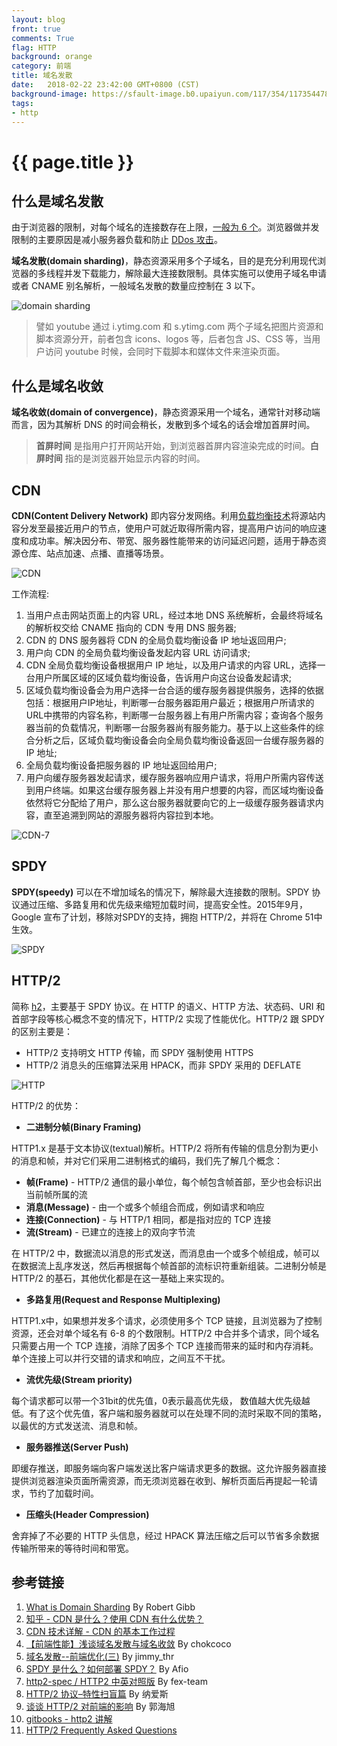 ```yaml
---
layout: blog
front: true
comments: True
flag: HTTP
background: orange
category: 前端
title: 域名发散
date:   2018-02-22 23:42:00 GMT+0800 (CST)
background-image: https://sfault-image.b0.upaiyun.com/117/354/117354478-56fecc31ed57e_articlex
tags:
- http
---
```

# {{ page.title }}

## 什么是域名发散

由于浏览器的限制，对每个域名的连接数存在上限，[一般为 6 个](http://www.browserscope.org/?category=network)。浏览器做并发限制的主要原因是减小服务器负载和防止 [DDos 攻击](https://zh.wikipedia.org/wiki/%E9%98%BB%E6%96%B7%E6%9C%8D%E5%8B%99%E6%94%BB%E6%93%8A)。

**域名发散(domain sharding)**，静态资源采用多个子域名，目的是充分利用现代浏览器的多线程并发下载能力，解除最大连接数限制。具体实施可以使用子域名申请或者 CNAME 别名解析，一般域名发散的数量应控制在 3 以下。

![domain sharding](https://blog.stackpath.com/hubfs/Glossary/domain-sharding-1.gif?t=1519237512138)

> 譬如 youtube 通过 i.ytimg.com 和 s.ytimg.com 两个子域名把图片资源和脚本资源分开，前者包含 icons、logos 等，后者包含 JS、CSS 等，当用户访问 youtube 时候，会同时下载脚本和媒体文件来渲染页面。

## 什么是域名收敛

**域名收敛(domain of convergence)**，静态资源采用一个域名，通常针对移动端而言，因为其解析 DNS 的时间会稍长，发散到多个域名的话会增加首屏时间。

> **首屏时间** 是指用户打开网站开始，到浏览器首屏内容渲染完成的时间。**白屏时间** 指的是浏览器开始显示内容的时间。

## CDN

**CDN(Content Delivery Network)** 即内容分发网络。利用[负载均衡技术](https://zh.wikipedia.org/wiki/%E8%B4%9F%E8%BD%BD%E5%9D%87%E8%A1%A1)将源站内容分发至最接近用户的节点，使用户可就近取得所需内容，提高用户访问的响应速度和成功率。解决因分布、带宽、服务器性能带来的访问延迟问题，适用于静态资源仓库、站点加速、点播、直播等场景。

![CDN](https://ooo.0o0.ooo/2018/02/25/5a92318a9e6e8.jpg)

工作流程:

1. 当用户点击网站页面上的内容 URL，经过本地 DNS 系统解析，会最终将域名的解析权交给 CNAME 指向的 CDN 专用 DNS 服务器;
2. CDN 的 DNS 服务器将 CDN 的全局负载均衡设备 IP 地址返回用户;
3. 用户向 CDN 的全局负载均衡设备发起内容 URL 访问请求;
4. CDN 全局负载均衡设备根据用户 IP 地址，以及用户请求的内容 URL，选择一台用户所属区域的区域负载均衡设备，告诉用户向这台设备发起请求;
5. 区域负载均衡设备会为用户选择一台合适的缓存服务器提供服务，选择的依据包括：根据用户IP地址，判断哪一台服务器距用户最近；根据用户所请求的URL中携带的内容名称，判断哪一台服务器上有用户所需内容；查询各个服务器当前的负载情况，判断哪一台服务器尚有服务能力。基于以上这些条件的综合分析之后，区域负载均衡设备会向全局负载均衡设备返回一台缓存服务器的 IP 地址;
6. 全局负载均衡设备把服务器的 IP 地址返回给用户;
7. 用户向缓存服务器发起请求，缓存服务器响应用户请求，将用户所需内容传送到用户终端。如果这台缓存服务器上并没有用户想要的内容，而区域均衡设备依然将它分配给了用户，那么这台服务器就要向它的上一级缓存服务器请求内容，直至追溯到网站的源服务器将内容拉到本地。

![CDN-7](https://ooo.0o0.ooo/2018/02/25/5a92318a9ffb2.jpg)

## SPDY

**SPDY(speedy)** 可以在不增加域名的情况下，解除最大连接数的限制。SPDY 协议通过压缩、多路复用和优先级来缩短加载时间，提高安全性。2015年9月，Google 宣布了计划，移除对SPDY的支持，拥抱 HTTP/2，并将在 Chrome 51中生效。

![SPDY](https://camo.githubusercontent.com/d7571ae59436c10b44b8b739ae09ee043bc78bde/687474703a2f2f696d61676573323031352e636e626c6f67732e636f6d2f626c6f672f3630383738322f3230313630342f3630383738322d32303136303430373230303030353331322d323130353734363430342e706e67)

## HTTP/2

简称 [h2](https://zh.wikipedia.org/wiki/HTTP/2)，主要基于 SPDY 协议。在 HTTP 的语义、HTTP 方法、状态码、URI 和首部字段等核心概念不变的情况下，HTTP/2 实现了性能优化。HTTP/2 跟 SPDY 的区别主要是：

* HTTP/2 支持明文 HTTP 传输，而 SPDY 强制使用 HTTPS
* HTTP/2 消息头的压缩算法采用 HPACK，而非 SPDY 采用的 DEFLATE

![HTTP](http://img.mp.itc.cn/upload/20170731/1e77ec4574774711975f3bab2b339c40.jpg)

HTTP/2 的优势：

* **二进制分帧(Binary Framing)**

HTTP1.x 是基于文本协议(textual)解析。HTTP/2 将所有传输的信息分割为更小的消息和帧，并对它们采用二进制格式的编码，我们先了解几个概念：

* **帧(Frame)** - HTTP/2 通信的最小单位，每个帧包含帧首部，至少也会标识出当前帧所属的流
* **消息(Message)** - 由一个或多个帧组合而成，例如请求和响应
* **连接(Connection)** - 与 HTTP/1 相同，都是指对应的 TCP 连接
* **流(Stream)** - 已建立的连接上的双向字节流

在 HTTP/2 中，数据流以消息的形式发送，而消息由一个或多个帧组成，帧可以在数据流上乱序发送，然后再根据每个帧首部的流标识符重新组装。二进制分帧是 HTTP/2 的基石，其他优化都是在这一基础上来实现的。

* **多路复用(Request and Response Multiplexing)**

HTTP1.x中，如果想并发多个请求，必须使用多个 TCP 链接，且浏览器为了控制资源，还会对单个域名有 6-8 的个数限制。HTTP/2 中合并多个请求，同个域名只需要占用一个 TCP 连接，消除了因多个 TCP 连接而带来的延时和内存消耗。单个连接上可以并行交错的请求和响应，之间互不干扰。

* **流优先级(Stream priority)**

每个请求都可以带一个31bit的优先值，0表示最高优先级， 数值越大优先级越低。有了这个优先值，客户端和服务器就可以在处理不同的流时采取不同的策略，以最优的方式发送流、消息和帧。

* **服务器推送(Server Push)**

即缓存推送，即服务端向客户端发送比客户端请求更多的数据。这允许服务器直接提供浏览器渲染页面所需资源，而无须浏览器在收到、解析页面后再提起一轮请求，节约了加载时间。

* **压缩头(Header Compression)**

舍弃掉了不必要的 HTTP 头信息，经过 HPACK 算法压缩之后可以节省多余数据传输所带来的等待时间和带宽。

## 参考链接

1. [What is Domain Sharding](https://blog.stackpath.com/glossary/domain-sharding/) By Robert Gibb
1. [知乎 - CDN 是什么？使用 CDN 有什么优势？](https://www.zhihu.com/question/36514327?rf=37353035)
1. [CDN 技术详解 - CDN 的基本工作过程](http://book.51cto.com/art/201205/338756.htm)
1. [【前端性能】浅谈域名发散与域名收敛](https://github.com/chokcoco/cnblogsArticle/issues/1) By chokcoco
1. [域名发散--前端优化(三)](https://segmentfault.com/a/1190000004647665) By jimmy_thr
1. [SPDY 是什么？如何部署 SPDY？](http://www.geekpark.net/news/158198) By Afio
1. [http2-spec / HTTP2 中英对照版](https://github.com/fex-team/http2-spec/blob/master/HTTP2%E4%B8%AD%E8%8B%B1%E5%AF%B9%E7%85%A7%E7%89%88%2806-29%29.md) By fex-team
1. [HTTP/2 协议–特性扫盲篇](https://www.cnblogs.com/yingsmirk/p/5248506.html) By 纳爱斯
1. [谈谈 HTTP/2 对前端的影响](http://hectorguo.com/zh/http2-starter/) By 郭海旭
1. [gitbooks - http2 讲解](https://ye11ow.gitbooks.io/http2-explained/content/part1.html)
1. [HTTP/2 Frequently Asked Questions](https://http2.github.io/faq/#why-is-http2-multiplexed)